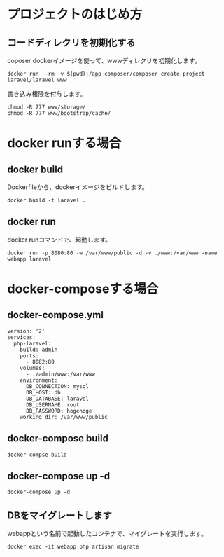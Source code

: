 # プロジェクトのはじめ方

## コードディレクリを初期化する

coposer dockerイメージを使って、wwwディレクリを初期化します。

```
docker run --rm -v $(pwd):/app composer/composer create-project laravel/laravel www
```

書き込み権限を付与します。

```
chmod -R 777 www/storage/
chmod -R 777 www/bootstrap/cache/
````




# docker runする場合

## docker build

Dockerfileから、dockerイメージをビルドします。

```
docker build -t laravel .
```

## docker run

docker runコマンドで、起動します。

```
docker run -p 8080:80 -w /var/www/public -d -v ./www:/var/www -name webapp laravel
```


# docker-composeする場合

## docker-compose.yml

```
version: '2'
services:
  php-laravel:
    build: admin
    ports:
      - 8082:80
    volumes:
      - ./admin/www:/var/www
    environment:
      DB_CONNECTION: mysql
      DB_HOST: db
      DB_DATABASE: laravel
      DB_USERNAME: root
      DB_PASSWORD: hogehoge
    working_dir: /var/www/public
```


## docker-compose build

```
docker-compse build
```

## docker-compose up -d

```
docker-compose up -d
```



## DBをマイグレートします

webappという名前で起動したコンテナで、マイグレートを実行します。

```
docker exec -it webapp php artisan migrate
```
